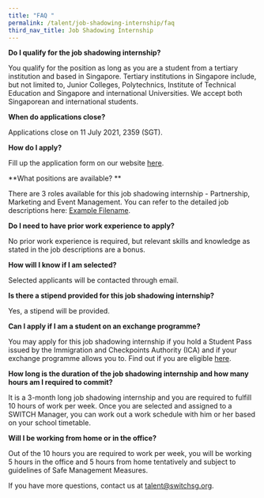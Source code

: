 ```yaml
---
title: "FAQ "
permalink: /talent/job-shadowing-internship/faq
third_nav_title: Job Shadowing Internship
---
```

**Do I qualify for the job shadowing internship?**

You qualify for the position as long as you are a student from a tertiary institution and based in Singapore. Tertiary institutions in Singapore include, but not limited to, Junior Colleges, Polytechnics, Institute of Technical Education and Singapore and international Universities. We accept both Singaporean and international students.

**When do applications close?**

Applications close on 11 July 2021, 2359 (SGT).

**How do I apply?**

Fill up the application form on our website [here](https://www.switchsg.org/talent/job-shadowing-internship/join-us). 

**What positions are available? **

There are 3 roles available for this job shadowing internship - Partnership, Marketing and Event Management. You can refer to the detailed job descriptions here: [Example Filename](/files/SWITCH%20Job%20Shadowing%20Internship_Job%20Descriptions.pdf).

**Do I need to have prior work experience to apply?**

No prior work experience is required, but relevant skills and knowledge as stated in the job descriptions are a bonus.

**How will I know if I am selected?**

Selected applicants will be contacted through email.

**Is there a stipend provided for this job shadowing internship?**

Yes, a stipend will be provided. 

**Can I apply if I am a student on an exchange programme?**

You may apply for this job shadowing internship if you hold a Student Pass issued by the Immigration and Checkpoints Authority (ICA) and if your exchange programme allows you to. Find out if you are eligible [here](https://www.mom.gov.sg/passes-and-permits/work-pass-exemption-for-foreign-students).

**How long is the duration of the job shadowing internship and how many hours am I required to commit?**

It is a 3-month long job shadowing internship and you are required to fulfill 10 hours of work per week. Once you are selected and assigned to a SWITCH Manager, you can work out a work schedule with him or her based on your school timetable.

**Will I be working from home or in the office?**

Out of the 10 hours you are required to work per week, you will be working 5 hours in the office and 5 hours from home tentatively and subject to guidelines of Safe Management Measures.



If you have more questions, contact us at talent@switchsg.org. 